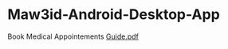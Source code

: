 # Maw3id-Android-Desktop-App
Book Medical Appointements
[Guide.pdf](https://github.com/HananeMeftahi0/Maw3id-Android-Desktop-App/files/8883611/Guide.pdf)
